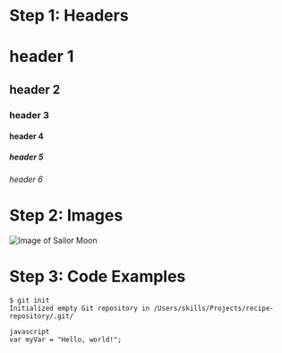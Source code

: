 # Step 1: Headers
# header 1
## header 2
### header 3
#### header 4
##### header 5
###### header 6

# Step 2: Images
![Image of Sailor Moon](https://cdn.shopify.com/s/files/1/1083/2612/files/SM2_480x480.jpg?v=1723524192)

# Step 3: Code Examples
```
$ git init
Initialized empty Git repository in /Users/skills/Projects/recipe-repository/.git/
```

``` 
javascript
var myVar = "Hello, world!";
```